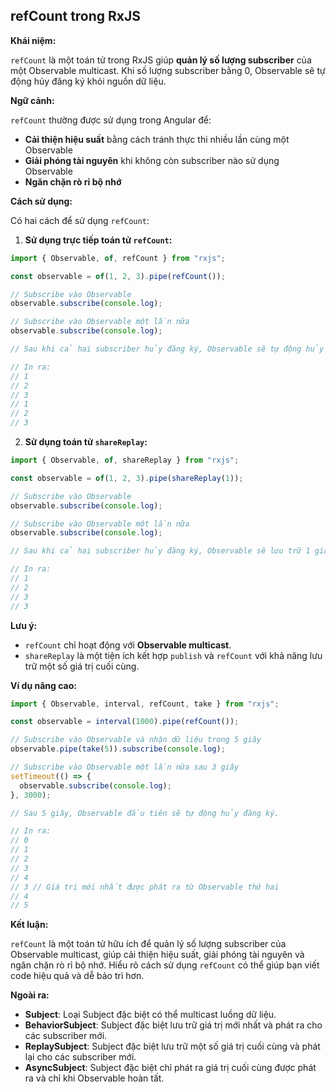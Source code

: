 ## refCount trong RxJS

**Khái niệm:**

`refCount` là một toán tử trong RxJS giúp **quản lý số lượng subscriber** của một Observable multicast. Khi số lượng subscriber bằng 0, Observable sẽ tự động hủy đăng ký khỏi nguồn dữ liệu.

**Ngữ cảnh:**

`refCount` thường được sử dụng trong Angular để:

- **Cải thiện hiệu suất** bằng cách tránh thực thi nhiều lần cùng một Observable
- **Giải phóng tài nguyên** khi không còn subscriber nào sử dụng Observable
- **Ngăn chặn rò rỉ bộ nhớ**

**Cách sử dụng:**

Có hai cách để sử dụng `refCount`:

1. **Sử dụng trực tiếp toán tử `refCount`:**

```typescript
import { Observable, of, refCount } from "rxjs";

const observable = of(1, 2, 3).pipe(refCount());

// Subscribe vào Observable
observable.subscribe(console.log);

// Subscribe vào Observable một lần nữa
observable.subscribe(console.log);

// Sau khi cả hai subscriber hủy đăng ký, Observable sẽ tự động hủy đăng ký khỏi nguồn dữ liệu.

// In ra:
// 1
// 2
// 3
// 1
// 2
// 3
```

2. **Sử dụng toán tử `shareReplay`:**

```typescript
import { Observable, of, shareReplay } from "rxjs";

const observable = of(1, 2, 3).pipe(shareReplay(1));

// Subscribe vào Observable
observable.subscribe(console.log);

// Subscribe vào Observable một lần nữa
observable.subscribe(console.log);

// Sau khi cả hai subscriber hủy đăng ký, Observable sẽ lưu trữ 1 giá trị cuối cùng và phát lại cho subscriber mới.

// In ra:
// 1
// 2
// 3
// 3
```

**Lưu ý:**

- `refCount` chỉ hoạt động với **Observable multicast**.
- `shareReplay` là một tiện ích kết hợp `publish` và `refCount` với khả năng lưu trữ một số giá trị cuối cùng.

**Ví dụ nâng cao:**

```typescript
import { Observable, interval, refCount, take } from "rxjs";

const observable = interval(1000).pipe(refCount());

// Subscribe vào Observable và nhận dữ liệu trong 5 giây
observable.pipe(take(5)).subscribe(console.log);

// Subscribe vào Observable một lần nữa sau 3 giây
setTimeout(() => {
  observable.subscribe(console.log);
}, 3000);

// Sau 5 giây, Observable đầu tiên sẽ tự động hủy đăng ký.

// In ra:
// 0
// 1
// 2
// 3
// 4
// 3 // Giá trị mới nhất được phát ra từ Observable thứ hai
// 4
// 5
```

**Kết luận:**

`refCount` là một toán tử hữu ích để quản lý số lượng subscriber của Observable multicast, giúp cải thiện hiệu suất, giải phóng tài nguyên và ngăn chặn rò rỉ bộ nhớ. Hiểu rõ cách sử dụng `refCount` có thể giúp bạn viết code hiệu quả và dễ bảo trì hơn.

**Ngoài ra:**

- **Subject**: Loại Subject đặc biệt có thể multicast luồng dữ liệu.
- **BehaviorSubject**: Subject đặc biệt lưu trữ giá trị mới nhất và phát ra cho các subscriber mới.
- **ReplaySubject**: Subject đặc biệt lưu trữ một số giá trị cuối cùng và phát lại cho các subscriber mới.
- **AsyncSubject**: Subject đặc biệt chỉ phát ra giá trị cuối cùng được phát ra và chỉ khi Observable hoàn tất.
